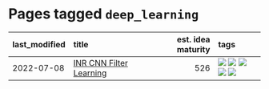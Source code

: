 # Pages tagged `deep_learning`

|last_modified|title|est. idea maturity|tags
|:---|:---|---:|:---|
|2022-07-08|[INR CNN Filter Learning](../INR_CNN_filter_learning.md)|526|[![](https://img.shields.io/badge/tag-CNN-83cbca)](../tags/CNN.md) [![](https://img.shields.io/badge/tag-INR-e33481)](../tags/INR.md) [![](https://img.shields.io/badge/tag-deep_learning-b59164)](../tags/deep_learning.md) [![](https://img.shields.io/badge/tag-experimental-92ab1c)](../tags/experimental.md) [![](https://img.shields.io/badge/tag-filter_learning-2b1224)](../tags/filter_learning.md)|